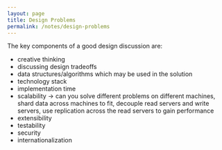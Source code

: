 ```yaml
---
layout: page
title: Design Problems
permalink: /notes/design-problems
---
```


The key components of a good design discussion are:
* creative thinking
* discussing design tradeoffs
* data structures/algorithms which may be used in the solution
* technology stack
* implementation time
* scalability -> can you solve different problems on different machines, shard data across machines to fit, decouple read servers and write servers, use replication across the read servers to gain performance
* extensibility
* testability
* security
* internationalization


